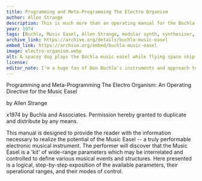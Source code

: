 ```yaml
---
title: Programming and Meta-Programming The Electro Organism
author: Allen Strange
description: This is much more than an operating manual for the Buchla Music Easel instrument, it's also a trip, and a piece of technical and music writing.
year: 1974
tags: [Buchla, Music Easel, Allen Strange, modular synth, synthesizer, manual, synth]
archive_link: https://archive.org/details/buchla-music-easel
embed_link: https://archive.org/embed/buchla-music-easel
image: electro-organism.webp
alt: A spacey dog plays the Buchla music easel while flying space ship labeled Easel Weasel in outer space
license: 
editor_note: I'm a huge fan of Don Buchla's instruments and approach to synth design. I played a Buchla 100A from the San Francisco Tape Music Center that wound up in the BEAMS lab at Brandeis. I've since gotten back into hardware synthesizers, and while I have a more chaotic Eurorack setup, I still love and appreciate the sound and beauty and total work of art of the Music Easel.
---
```


Programming and Meta-Programming The Electro Organism: An Operating Directive for the Music Easel

by Allen Strange

x1974 by Buchla and Associates. Permission hereby granted to duplicate and distribute by any means.

This manual is designed to provide the reader with the information necessary to realize the potential of the Music Easel -- a truly performable electronic musical instrument. The performer will discover that the Music Easel is a 'kit' of wide-range parameters which may be interrelated and controlled to define various musical events and structures. Here presented is a logical, step-by-step exposition of the available parameters, their operational ranges, and their modes of control.
